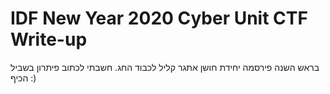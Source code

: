 # IDF New Year 2020 Cyber Unit CTF Write-up
בראש השנה פירסמה יחידת חושן אתגר קליל לכבוד החג. חשבתי לכתוב פיתרון בשביל הכיף :)
